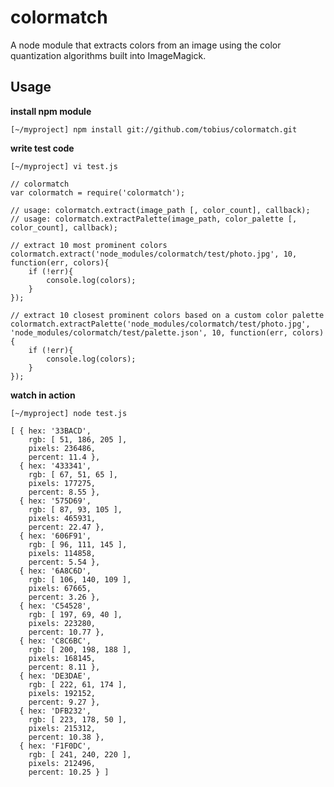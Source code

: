 
# colormatch

A node module that extracts colors from an image using the color quantization algorithms built into ImageMagick.

## Usage

__install npm module__

    [~/myproject] npm install git://github.com/tobius/colormatch.git

__write test code__

    [~/myproject] vi test.js

    // colormatch
    var colormatch = require('colormatch');

    // usage: colormatch.extract(image_path [, color_count], callback);
    // usage: colormatch.extractPalette(image_path, color_palette [, color_count], callback);

    // extract 10 most prominent colors
    colormatch.extract('node_modules/colormatch/test/photo.jpg', 10, function(err, colors){
        if (!err){
            console.log(colors);
        }
    });

    // extract 10 closest prominent colors based on a custom color palette
    colormatch.extractPalette('node_modules/colormatch/test/photo.jpg', 'node_modules/colormatch/test/palette.json', 10, function(err, colors){
        if (!err){
            console.log(colors);
        }
    });

__watch in action__

    [~/myproject] node test.js
    
    [ { hex: '33BACD',
        rgb: [ 51, 186, 205 ],
        pixels: 236486,
        percent: 11.4 },
      { hex: '433341',
        rgb: [ 67, 51, 65 ],
        pixels: 177275,
        percent: 8.55 },
      { hex: '575D69',
        rgb: [ 87, 93, 105 ],
        pixels: 465931,
        percent: 22.47 },
      { hex: '606F91',
        rgb: [ 96, 111, 145 ],
        pixels: 114858,
        percent: 5.54 },
      { hex: '6A8C6D',
        rgb: [ 106, 140, 109 ],
        pixels: 67665,
        percent: 3.26 },
      { hex: 'C54528',
        rgb: [ 197, 69, 40 ],
        pixels: 223280,
        percent: 10.77 },
      { hex: 'C8C6BC',
        rgb: [ 200, 198, 188 ],
        pixels: 168145,
        percent: 8.11 },
      { hex: 'DE3DAE',
        rgb: [ 222, 61, 174 ],
        pixels: 192152,
        percent: 9.27 },
      { hex: 'DFB232',
        rgb: [ 223, 178, 50 ],
        pixels: 215312,
        percent: 10.38 },
      { hex: 'F1F0DC',
        rgb: [ 241, 240, 220 ],
        pixels: 212496,
        percent: 10.25 } ]

